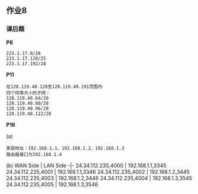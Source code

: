 ## 作业8
### 课后题
**P8**
```
223.1.17.0/26 
223.1.17.128/25 
223.1.17.192/28 
```
**P11**
```
在128.119.40.128至128.119.40.191范围内
四个同等大小的子网：
128.119.40.64/28
128.119.40.80/28
128.119.40.96/28 
128.119.40.112/28
```
**P16**

(a)
```
家庭地址：192.168.1.1、192.168.1.2、192.168.1.3
路由器接口为192.168.1.4
```
(b)
WAN Side | LAN Side
-|-
24.34.112.235,4000 | 192.168.1.1,3345
24.34.112.235,4001 | 192.168.1.1,3346
24.34.112.235,4002 | 192.168.1.2,3445
24.34.112.235,4003 | 192.168.1.2,3446
24.34.112.235,4004 | 192.168.1.3,3545
24.34.112.235,4005 | 192.168.1.3,3546
